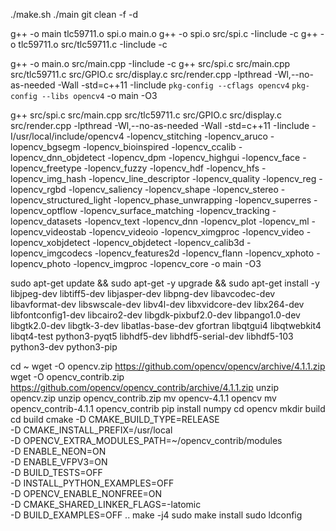 ./make.sh
./main
git clean -f -d 

g++ -o main tlc59711.o spi.o main.o
g++ -o spi.o  src/spi.c -Iinclude -c
g++ -o tlc59711.o  src/tlc59711.c -Iinclude -c

g++ -o main.o  src/main.cpp -Iinclude -c 
g++ src/spi.c src/main.cpp src/tlc59711.c src/GPIO.c src/display.c src/render.cpp  -lpthread -Wl,--no-as-needed -Wall -std=c++11 -Iinclude  `pkg-config --cflags opencv4` `pkg-config --libs opencv4` -o main -O3


g++ src/spi.c src/main.cpp src/tlc59711.c src/GPIO.c src/display.c src/render.cpp  -lpthread -Wl,--no-as-needed -Wall -std=c++11 -Iinclude  -I/usr/local/include/opencv4 -lopencv_stitching -lopencv_aruco -lopencv_bgsegm -lopencv_bioinspired -lopencv_ccalib -lopencv_dnn_objdetect -lopencv_dpm -lopencv_highgui -lopencv_face -lopencv_freetype -lopencv_fuzzy -lopencv_hdf -lopencv_hfs -lopencv_img_hash -lopencv_line_descriptor -lopencv_quality -lopencv_reg -lopencv_rgbd -lopencv_saliency -lopencv_shape -lopencv_stereo -lopencv_structured_light -lopencv_phase_unwrapping -lopencv_superres -lopencv_optflow -lopencv_surface_matching -lopencv_tracking -lopencv_datasets -lopencv_text -lopencv_dnn -lopencv_plot -lopencv_ml -lopencv_videostab -lopencv_videoio  -lopencv_ximgproc -lopencv_video -lopencv_xobjdetect -lopencv_objdetect -lopencv_calib3d -lopencv_imgcodecs -lopencv_features2d -lopencv_flann -lopencv_xphoto -lopencv_photo -lopencv_imgproc -lopencv_core -o main -O3



sudo apt-get update && sudo apt-get -y upgrade && sudo apt-get install -y libjpeg-dev libtiff5-dev libjasper-dev libpng-dev libavcodec-dev libavformat-dev libswscale-dev libv4l-dev libxvidcore-dev libx264-dev libfontconfig1-dev libcairo2-dev libgdk-pixbuf2.0-dev libpango1.0-dev libgtk2.0-dev libgtk-3-dev libatlas-base-dev gfortran libqtgui4 libqtwebkit4 libqt4-test python3-pyqt5 libhdf5-dev libhdf5-serial-dev libhdf5-103 python3-dev python3-pip

cd ~
wget -O opencv.zip https://github.com/opencv/opencv/archive/4.1.1.zip
wget -O opencv_contrib.zip https://github.com/opencv/opencv_contrib/archive/4.1.1.zip
unzip opencv.zip
unzip opencv_contrib.zip
mv opencv-4.1.1 opencv
mv opencv_contrib-4.1.1 opencv_contrib
pip install numpy
cd opencv
mkdir build
cd build
cmake -D CMAKE_BUILD_TYPE=RELEASE \
    -D CMAKE_INSTALL_PREFIX=/usr/local \
    -D OPENCV_EXTRA_MODULES_PATH=~/opencv_contrib/modules \
    -D ENABLE_NEON=ON \
    -D ENABLE_VFPV3=ON \
    -D BUILD_TESTS=OFF \
    -D INSTALL_PYTHON_EXAMPLES=OFF \
    -D OPENCV_ENABLE_NONFREE=ON \
    -D CMAKE_SHARED_LINKER_FLAGS=-latomic \
    -D BUILD_EXAMPLES=OFF ..
make -j4
sudo make install
sudo ldconfig